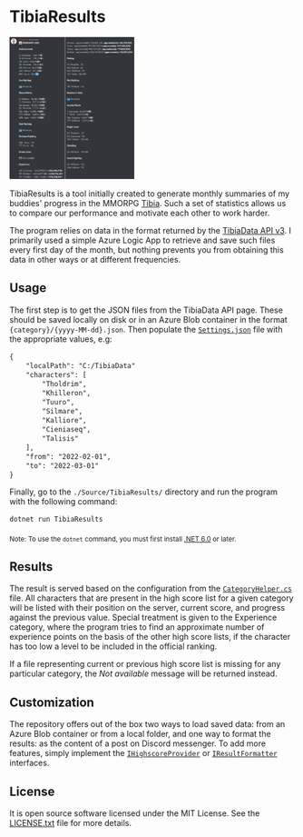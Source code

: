 # TibiaResults 

<img src="Documentation/Screenshot.png" width="220" height="250">

TibiaResults is a tool initially created to generate monthly summaries of my buddies' progress in the MMORPG [Tibia](https://www.tibia.com). Such a set of statistics allows us to compare our performance and motivate each other to work harder.

The program relies on data in the format returned by the [TibiaData API v3](https://tibiadata.com). I primarily used a simple Azure Logic App to retrieve and save such files every first day of the month, but nothing prevents you from obtaining this data in other ways or at different frequencies.

## Usage

The first step is to get the JSON files from the TibiaData API page. These should be saved locally on disk or in an Azure Blob container in the format `{category}/{yyyy-MM-dd}.json`. Then populate the [`Settings.json`](Source/TibiaResults/Settings.json) file with the appropriate values, e.g:

```
{
    "localPath": "C:/TibiaData"
    "characters": [
        "Tholdrim",
        "Khilleron",
        "Tuuro",
        "Silmare",
        "Kalliore",
        "Cieniaseq",
        "Talisis"
    ],
    "from": "2022-02-01",
    "to": "2022-03-01"
}
```

Finally, go to the `./Source/TibiaResults/` directory and run the program with the following command:

```
dotnet run TibiaResults
```

<sub>Note: To use the `dotnet` command, you must first install [.NET 6.0](https://dotnet.microsoft.com/en-us/download/dotnet/6.0) or later.</sub>

## Results

The result is served based on the configuration from the [`CategoryHelper.cs`](Source/TibiaResults/Helpers/CategoryHelper.cs) file. All characters that are present in the high score list for a given category will be listed with their position on the server, current score, and progress against the previous value. Special treatment is given to the Experience category, where the program tries to find an approximate number of experience points on the basis of the other high score lists, if the character has too low a level to be included in the official ranking.

If a file representing current or previous high score list is missing for any particular category, the *Not available* message will be returned instead.

## Customization

The repository offers out of the box two ways to load saved data: from an Azure Blob container or from a local folder, and one way to format the results: as the content of a post on Discord messenger. To add more features, simply implement the [`IHighscoreProvider`](Source/TibiaResults/Interfaces/IHighscoreProvider.cs) or [`IResultFormatter`](Source/TibiaResults/Interfaces/IResultFormatter.cs) interfaces.

## License

It is open source software licensed under the MIT License. See the [LICENSE.txt](LICENSE.txt) file for more details.
